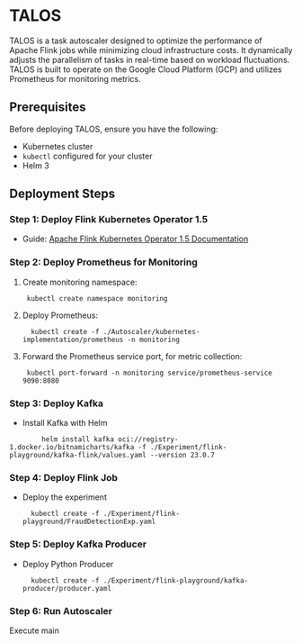 # TALOS
TALOS is a task autoscaler designed to optimize the performance of Apache Flink jobs while minimizing cloud infrastructure costs. It dynamically adjusts the parallelism of tasks in real-time based on workload fluctuations. TALOS is built to operate on the Google Cloud Platform (GCP) and utilizes Prometheus for monitoring metrics.

## Prerequisites

Before deploying TALOS, ensure you have the following:
- Kubernetes cluster
- `kubectl` configured for your cluster
- Helm 3


## Deployment Steps


### Step 1: Deploy Flink Kubernetes Operator 1.5


- Guide: [Apache Flink Kubernetes Operator 1.5 Documentation](https://nightlies.apache.org/flink/flink-kubernetes-operator-docs-release-1.5/docs/try-flink-kubernetes-operator/quick-start/)


### Step 2: Deploy Prometheus for Monitoring


1. Create monitoring namespace:
        
        kubectl create namespace monitoring
        
2. Deploy Prometheus:
     
         kubectl create -f ./Autoscaler/kubernetes-implementation/prometheus -n monitoring


3. Forward the Prometheus service port, for metric collection:


        kubectl port-forward -n monitoring service/prometheus-service 9090:8080




### Step 3: Deploy Kafka
- Install Kafka with Helm
```
        helm install kafka oci://registry-1.docker.io/bitnamicharts/kafka -f ./Experiment/flink-playground/kafka-flink/values.yaml --version 23.0.7
```


### Step 4: Deploy Flink Job


- Deploy the experiment 


        kubectl create -f ./Experiment/flink-playground/FraudDetectionExp.yaml


### Step 5:  Deploy Kafka Producer
- Deploy Python Producer


        kubectl create -f ./Experiment/flink-playground/kafka-producer/producer.yaml


### Step 6:  Run Autoscaler 


Execute main


